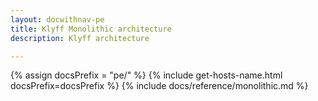 ```yaml
---
layout: docwithnav-pe
title: Klyff Monolithic architecture
description: Klyff architecture

---
```


{% assign docsPrefix = "pe/" %}
{% include get-hosts-name.html docsPrefix=docsPrefix %}
{% include docs/reference/monolithic.md %}